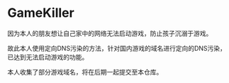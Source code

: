 GameKiller
============

因为本人的朋友想让自己家中的网络无法启动游戏，防止孩子沉溺于游戏。

故此本人使用定向DNS污染的方法，针对国内游戏的域名进行定向的DNS污染，已达到无法启动游戏的功能。

本人收集了部分游戏域名，将在后期一起提交至本仓库。
